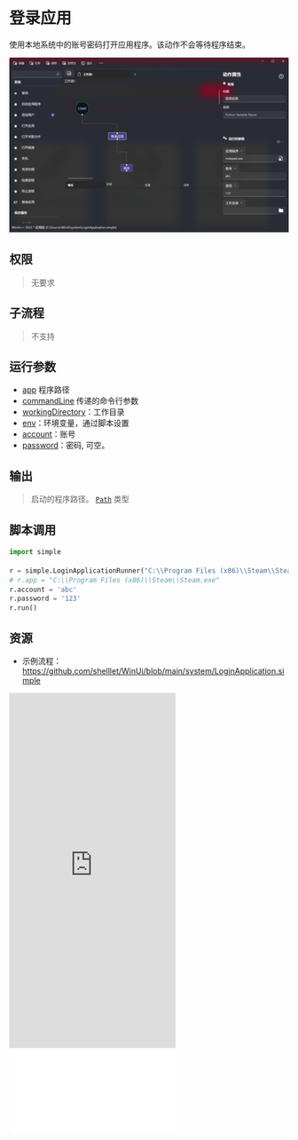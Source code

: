 # 登录应用 
使用本地系统中的账号密码打开应用程序。该动作不会等待程序结束。

![LoginApplication](./images/14.png ':size=90%')

## 权限
> 无要求

## 子流程

> 不支持

## 运行参数

* [app](./types/Path.md) 程序路径
* [commandLine](./types/String.md) 传递的命令行参数
* [workingDirectory](./types/Path.md)：工作目录
* [env](./types/String.md)：环境变量，通过脚本设置
* [account](./types/String.md)：账号
* [password](./types/String.md)：密码, 可空。
  

## 输出

> 启动的程序路径。 [`Path`](./types/Path.md) 类型


## 脚本调用

```python
import simple

r = simple.LoginApplicationRunner("C:\\Program Files (x86)\\Steam\\Steam.exe")
# r.app = "C:\\Program Files (x86)\\Steam\\Steam.exe"
r.account = 'abc'
r.password = '123'
r.run()
```

## 资源

* 示例流程：https://github.com/shelllet/WinUi/blob/main/system/LoginApplication.simple

<iframe type="text/html" height="640px" src="https://www.youtube.com/embed/j_tC1t7zxGg" frameborder="0"></iframe>

<iframe src="//player.bilibili.com/player.html?bvid=BV1Lk4y1N7QZ&page=1&autoplay=0” height='640px' scrolling="no" border="0" frameborder="no" framespacing="0" allowfullscreen="true"></iframe>
